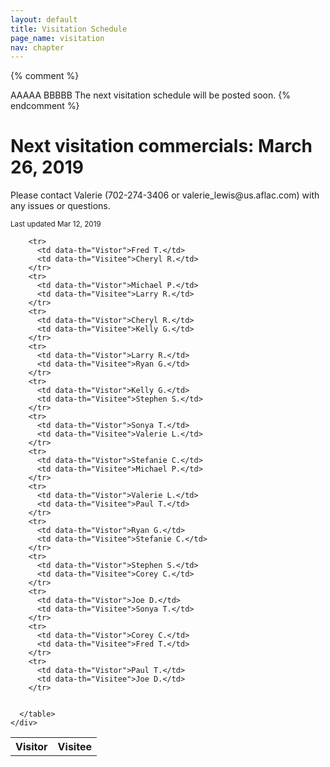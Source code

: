 ```yaml
---
layout: default
title: Visitation Schedule
page_name: visitation
nav: chapter
---
```

{% comment %}
  <tr>
    <td data-th="Vistor">AAAAA</td>
    <td data-th="Visitee">BBBBB</td>
  </tr>
  
  <tr>
    <td colspan="2">The next visitation schedule will be posted soon.</td>
  </tr>
{% endcomment %}

<div class="container margin-b-30">
  <div class="wide_banner">
    <h1>Next visitation commercials: March 26, 2019</h1>
</div>
  <div class="row">
    <div class="col-md-6 col-md-offset-3">
      <p>Please contact Valerie (702-274-3406 or valerie_lewis@us.aflac.com) with any issues or questions. </p>
      <small>Last updated Mar 12, 2019</small>
      <table class="rwd-table">
        <tr>
          <th>Visitor</th>
          <th>Visitee</th>
        </tr>
        
        <tr>
          <td data-th="Vistor">Fred T.</td>
          <td data-th="Visitee">Cheryl R.</td>
        </tr>
        <tr>
          <td data-th="Vistor">Michael P.</td>
          <td data-th="Visitee">Larry R.</td>
        </tr>
        <tr>
          <td data-th="Vistor">Cheryl R.</td>
          <td data-th="Visitee">Kelly G.</td>
        </tr>
        <tr>
          <td data-th="Vistor">Larry R.</td>
          <td data-th="Visitee">Ryan G.</td>
        </tr>
        <tr>
          <td data-th="Vistor">Kelly G.</td>
          <td data-th="Visitee">Stephen S.</td>
        </tr>
        <tr>
          <td data-th="Vistor">Sonya T.</td>
          <td data-th="Visitee">Valerie L.</td>
        </tr>
        <tr>
          <td data-th="Vistor">Stefanie C.</td>
          <td data-th="Visitee">Michael P.</td>
        </tr>
        <tr>
          <td data-th="Vistor">Valerie L.</td>
          <td data-th="Visitee">Paul T.</td>
        </tr>
        <tr>
          <td data-th="Vistor">Ryan G.</td>
          <td data-th="Visitee">Stefanie C.</td>
        </tr>
        <tr>
          <td data-th="Vistor">Stephen S.</td>
          <td data-th="Visitee">Corey C.</td>
        </tr>
        <tr>
          <td data-th="Vistor">Joe D.</td>
          <td data-th="Visitee">Sonya T.</td>
        </tr>
        <tr>
          <td data-th="Vistor">Corey C.</td>
          <td data-th="Visitee">Fred T.</td>
        </tr>
        <tr>
          <td data-th="Vistor">Paul T.</td>
          <td data-th="Visitee">Joe D.</td>
        </tr>

        
      </table>
    </div>
  </div>
</div>